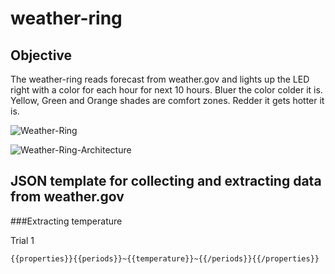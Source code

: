 # weather-ring

## Objective

The weather-ring reads forecast from weather.gov and lights up the LED right with a color for each hour for next 10 hours.
Bluer the color colder it is. Yellow, Green and Orange shades are comfort zones. Redder it gets hotter it is.


![Weather-Ring](https://ephmedia.giphy.com/6c9db75e-8241-4732-ac03-093baa2b7e44.gif)

![Weather-Ring-Architecture](https://github.com/a2mm-iot-hackathon/iot-samples/blob/master/Weather-ring-MVP/weather-ring-arch.jpg)

## JSON template for collecting and extracting data from weather.gov

###Extracting temperature

Trial 1

`{{properties}}{{periods}}~{{temperature}}~{{/periods}}{{/properties}}`
